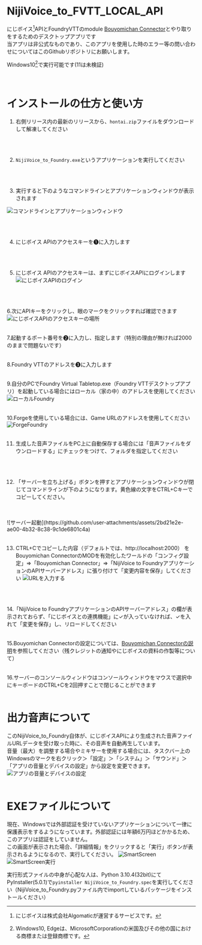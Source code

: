 # NijiVoice_to_FVTT_LOCAL_API
にじボイス[^1]APIとFoundryVTTのmodule [Bouyomichan Connector](https://github.com/AdmiralNyar/Bouyomichan-Connector)とやり取りをするためのデスクトップアプリです<br>
当アプリは非公式なものであり、このアプリを使用した時のエラー等の問い合わせについてはこのGithubリポジトリにお願いします。<br>

Windows10[^2]で実行可能です(11は未検証)
<br>
<br>
<br>


# インストールの仕方と使い方
1. 右側リリース内の最新のリリースから、`hontai.zip`ファイルをダウンロードして解凍してください
 <br>
 <br>

2. `NijiVoice_to_Foundry.exe`というアプリケーションを実行してください
<br>
<br>

3. 実行すると下のようなコマンドラインとアプリケーションウィンドウが表示されます

![コマンドラインとアプリケーションウィンドウ](https://github.com/user-attachments/assets/c9498da8-bae1-49c3-90b6-edca8c658c97)

<br>
<br>

4. にじボイス APIのアクセスキーを➊に入力します
<br>
<br>

5. にじボイス APIのアクセスキーは、まずにじボイスAPIにログインします
![にじボイスAPIのログイン](https://github.com/user-attachments/assets/f2b1a2f3-7868-41ff-adf2-d7ffe2c32e87)
<br>
<br>

6.次にAPIキーをクリックし、眼のマークをクリックすれば確認できます
![にじボイスAPIのアクセスキーの場所](https://github.com/user-attachments/assets/906a15bb-ff77-473c-8f3c-345415fedce3)
<br>
<br>

7.起動するポート番号を➋に入力し、指定します（特別の理由が無ければ2000のままで問題ないです）
<br>
<br>

8.Foundry VTTのアドレスを➌に入力します
<br>
<br>

9.自分のPCでFoundry Virtual Tabletop.exe（Foundry VTTデスクトップアプリ）を起動している場合にはローカル（家の中）のアドレスを使用してください
![ローカルFoundry](https://github.com/user-attachments/assets/df43eb87-10a5-4a94-91a4-17553c2dbf03)
<br>
<br>

10.Forgeを使用している場合には、Game URLのアドレスを使用してください
![ForgeFoundry](https://github.com/user-attachments/assets/80dec1a7-7dda-4cd0-9f07-6c9413abb389)
<br>
<br>

11. 生成した音声ファイルをPC上に自動保存する場合には「音声ファイルをダウンロードする」にチェックをつけて、フォルダを指定してください
<br>
<br>

12. 「サーバーを立ち上げる」ボタンを押すとアプリケーションウィンドウが閉じてコマンドラインが下のようになります。黄色線の文字をCTRL+Cキーでコピーしてください。
<br>
<br>
![サーバー起動](https://github.com/user-attachments/assets/2bd21e2e-ae00-4b32-8c38-9c1de6801c4a)


<br>
<br>

13. CTRL+Cでコピーした内容（デフォルトでは、http://localhost:2000） をBouyomichan ConnectorのMODを有効化したワールドの「コンフィグ設定」⇒「Bouyomichan Connector」⇒「NijiVoice to FoundryアプリケーションのAPIサーバーアドレス」に張り付けて「変更内容を保存」してください
![URLを入力する](https://github.com/user-attachments/assets/3f00c453-3efe-4dc0-a39c-baaa5862d2e6)
<br>
<br>

14.「NijiVoice to FoundryアプリケーションのAPIサーバーアドレス」の欄が表示されておらず、「にじボイスとの連携機能」に✓が入っていなければ、✓を入れて「変更を保存」し、リロードしてください
<br>
<br>

15.Bouyomichan Connectorの設定については、[Bouyomichan Connectorの説明](https://github.com/AdmiralNyar/Bouyomichan-Connector)を参照してください（残クレジットの通知やにじボイスの資料の作製等について）
<br>
<br>

16.サーバーのコンソールウィンドウはコンソールウィンドウをマウスで選択中にキーボードのCTRL+Cを2回押すことで閉じることができます
<br>
<br>

# 出力音声について
このNijiVoice_to_Foundry自体が、にじボイスAPIにより生成された音声ファイルURLデータを受け取った時に、その音声を自動再生しています。<br>
音量（最大）を調整する場合やミキサーを使用する場合には、タスクバー上のWindowsのマークを右クリック＞「設定」＞「システム」＞「サウンド」＞「アプリの音量とデバイスの設定」から設定を変更できます。
![アプリの音量とデバイスの設定](https://github.com/user-attachments/assets/116905e2-efaf-48de-aa8b-928f216f325e)
<br>
<br>

# EXEファイルについて
現在、Windowsでは外部認証を受けていないアプリケーションについて一律に保護表示をするようになっています。外部認証には年額6万円ほどかかるため、このアプリは認証をしていません。<br>
この画面が表示された場合、「詳細情報」をクリックすると「実行」ボタンが表示されるようになるので、実行してください。
![SmartScreen](https://github.com/user-attachments/assets/c3d1693f-2dda-436b-bbf9-38388c299714)
![SmartScreen実行](https://github.com/user-attachments/assets/28faa0a8-f459-467d-9abd-1532032c04fd)

実行形式ファイルの中身が心配な人は、Python 3.10.4(32bit)にてPyInstaller(5.0.1)で`pyinstaller NijiVoice_to_Foundry.spec`を実行してください（NijiVoice_to_Foundry.pyファイル内でimportしているパッケージをインストールください）

[^1]:にじボイスは株式会社Algomaticが運営するサービスです。
[^2]:Windows10, Edgeは、MicrosoftCorporationの米国及びその他の国における商標または登録商標です。

